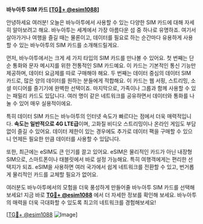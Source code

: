 **바누아투 SIM 카드 [[TG💪+ @esim1088](https://t.me/s/esim1088)]**

안녕하세요 여러분! 오늘은 바누아투에서 사용할 수 있는 다양한 SIM 카드에 대해 자세히 알아보려고 해요. 바누아투는 세계에서 가장 아름다운 섬 중 하나로 유명하죠. 여기서 살아가거나 여행을 즐길 때는 물론이고, 데이터를 필요로 하는 순간마다 유용하게 사용할 수 있는 바누아투의 SIM 카드를 소개해드릴게요.

먼저, 바누아투에서는 크게 세 가지 타입의 SIM 카드를 만나볼 수 있어요. 첫 번째는 단순 통화와 문자 메시지를 위한 전통적인 SIM 카드예요. 이 카드는 기본적인 통신 기능만 제공하며, 데이터 요금제를 따로 구매해야 해요. 두 번째는 데이터 중심의 데이터 SIM 카드로, 많은 양의 데이터를 원하는 분들에게 적합해요. 이 카드는 웹 서핑, 스트리밍, 소셜 미디어를 즐기기에 완벽한 선택이죠. 마지막으로, 가족이나 그룹과 함께 사용할 수 있는 패밀리 카드도 있답니다. 여러 명이 같은 네트워크를 공유하면서 데이터와 통화를 나눌 수 있어 매우 실용적이에요.

특히 데이터 SIM 카드는 바누아투의 인터넷 속도가 빠르다는 점에서 더욱 매력적입니다. **속도는 일반적으로 4G LTE급**이며, 고화질 비디오 스트리밍이나 온라인 게임도 부담 없이 즐길 수 있어요. 데이터 제한이 있는 경우에도 추가로 데이터 팩을 구매할 수 있으니 언제든 필요한 만큼 데이터를 사용할 수 있답니다.

또한, 최근에는 eSIM도 큰 인기를 끌고 있어요. eSIM은 물리적인 카드가 아닌 내장형 SIM으로, 스마트폰이나 태블릿에서 바로 설정 가능해요. 특히 여행객에게는 편리한 선택지가 되죠. eSIM을 사용하면 여러 국가에서 쉽게 네트워크를 전환할 수 있고, 번거롭게 물리적인 카드를 교체할 필요가 없어요.

여러분도 바누아투에서의 모험을 더욱 풍성하게 만들어줄 바누아투 SIM 카드를 선택해보세요! 지금 바로 **[TG💪+ @esim1088](https://t.me/s/esim1088)** 에서 더 자세한 정보를 확인해 보세요. 바누아투의 매력을 더욱 극대화할 수 있도록 최고의 네트워크를 경험해보세요!

[[TG💪+ @esim1088](https://t.me/s/esim1088) ![Image](https://i.postimg.cc/Y0z9fWf4/image.png)]